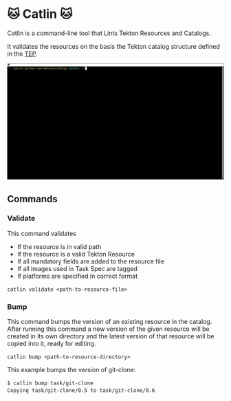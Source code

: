 # :cat: Catlin :cat:

Catlin is a command-line tool that Lints Tekton Resources and Catalogs.

It validates the resources on the basis the Tekton catalog structure defined in the [TEP][tep].

![](images/demo.gif)

## Commands

### Validate

This command validates
- If the resource is in valid path
- If the resource is a valid Tekton Resource
- If all mandatory fields are added to the resource file
- If all images used in Task Spec are tagged
- If platforms are specified in correct format
```
catlin validate <path-to-resource-file>
```

### Bump

This command bumps the version of an existing resource in the catalog.
After running this command a new version of the given resource will be
created in its own directory and the latest version of that resource
will be copied into it, ready for editing.

```
catlin bump <path-to-resource-directory>
```

This example bumps the version of git-clone:

```bash
$ catlin bump task/git-clone
Copying task/git-clone/0.5 to task/git-clone/0.6
```

[tep]:https://github.com/tektoncd/community/blob/main/teps/0003-tekton-catalog-organization.md
